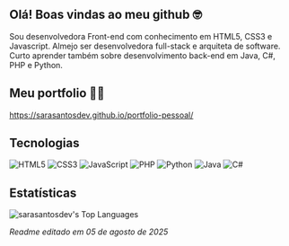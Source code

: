 ## Olá! Boas vindas ao meu github 🤓

Sou desenvolvedora Front-end com conhecimento em HTML5, CSS3 e Javascript. Almejo ser desenvolvedora full-stack e arquiteta de software. Curto aprender também sobre desenvolvimento back-end em Java, C#, PHP e Python.

## Meu portfolio 👩‍💻
https://sarasantosdev.github.io/portfolio-pessoal/

## Tecnologias

![HTML5](https://img.shields.io/badge/html5-%23E34F26.svg?style=for-the-badge&logo=html5&logoColor=white)
![CSS3](https://img.shields.io/badge/css3-%231572B6.svg?style=for-the-badge&logo=css3&logoColor=white)
![JavaScript](https://img.shields.io/badge/javascript-%23323330.svg?style=for-the-badge&logo=javascript&logoColor=%23F7DF1E)
![PHP](https://img.shields.io/badge/php-%23777BB4.svg?style=for-the-badge&logo=php&logoColor=white)
![Python](https://img.shields.io/badge/python-3670A0?style=for-the-badge&logo=python&logoColor=ffdd54)
![Java](https://img.shields.io/badge/java-%23ED8B00.svg?style=for-the-badge&logo=openjdk&logoColor=white)
![C#](https://img.shields.io/badge/c%23-%23239120.svg?style=for-the-badge&logo=csharp&logoColor=white)

## Estatísticas
![sarasantosdev's Top Languages](https://github-readme-stats.vercel.app/api/top-langs/?username=sarasantosdev&theme=radical&show_icons=true&hide_border=true&layout=compact)

_Readme editado em 05 de agosto de 2025_
